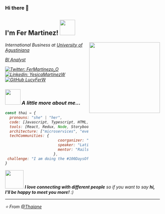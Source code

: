 ### Hi there 👋

<h2> I'm Fer Martinez! <img src="https://media.giphy.com/media/mGcNjsfWAjY5AEZNw6/giphy.gif" width="50"></h2>
<img align='right' src="[[https://media.giphy.com/media/ieyl9zmCjO4b4t6qoY/giphy.gif](https://www.freepik.es/vector-gratis/dibujado-mano-gente-ilustrada-planeando-negocios_19948931.htm#query=plan%20de%20trabajo&position=7&from_view=keyword&track=ais](https://www.google.com/search?q=gif+animados+datos+analisis&tbm=isch&ved=2ahUKEwi2luujp-b-AhVSmoQIHVEYBpcQ2-cCegQIABAA&oq=gif+animados+datos+analisis&gs_lcp=CgNpbWcQAzoECCMQJzoGCAAQCBAeUKIFWL4MYOMNaABwAHgAgAGWAYgBxgmSAQQwLjEwmAEAoAEBqgELZ3dzLXdpei1pbWfAAQE&sclient=img&ei=bDlZZLawKtK0kvQP0bCYuAk&bih=929&biw=1920&rlz=1C1UEAD_esCO991CO991#imgrc=kpkzuD6srvIwfM))" width="230">
<p><em>International Business at <a href="https://www.uniagustiniana.edu.co/">University of Agustiniana
<p><em>BI Analyst
</em></p>
 
[![Twitter: FerMartinezo_O](https://img.shields.io/twitter/follow/FerMartinezo_O?style=social)](https://twitter.com/FerMartinezo_O)
[![Linkedin: YesicaMartinezW](https://img.shields.io/badge/-YesicaMartinezW-blue?style=flat-square&logo=Linkedin&logoColor=white&link=https://www.linkedin.com/in/thaianebraga/)](https://www.linkedin.com/in/yesica-fernanda-martinez-walteros/)
[![GitHub LucyFerW](https://img.shields.io/github/followers/LucyFerW?label=follow&style=social)](https://github.com/LucyFerW)


### <img src="https://media.giphy.com/media/VgCDAzcKvsR6OM0uWg/giphy.gif" width="50"> A little more about me...  

```javascript
const thai = {
  pronouns: "she" | "her",
  code: [Javascript, Typescript, HTML, CSS, Ruby, Python, Java],
  tools: [React, Redux, Node, Storybook, Styled-Components, Jest, Docker],
  architecture: ["microservices", "event-driven", "design system pattern"],
  techCommunities: {
                        coorganizer: "AfroPython",
                        speaker: "Latinity",
                        mentor: "RailsGirls POA"
                      },
 challenge: "I am doing the #100DaysOfCode challenge focused on react and typescript"
}
```

<img src="https://media.giphy.com/media/LnQjpWaON8nhr21vNW/giphy.gif" width="60"> <em><b>I love connecting with different people</b> so if you want to say <b>hi, I'll be happy to meet you more!</b> :)</em>

---

⭐️ From [@Thaiane](https://github.com/Thaiane)
